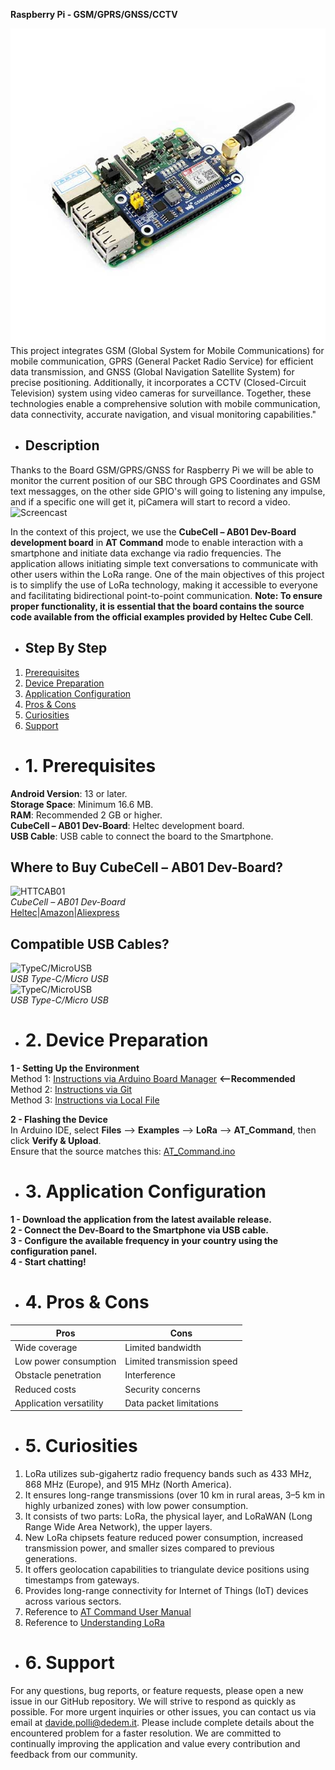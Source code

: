 **Raspberry Pi - GSM/GPRS/GNSS/CCTV**

![Logo](hatModule.jpg) <br>
This project integrates GSM (Global System for Mobile Communications) for mobile communication, GPRS (General Packet Radio Service) for efficient data transmission, and GNSS (Global Navigation Satellite System) for precise positioning. Additionally, it incorporates a CCTV (Closed-Circuit Television) system using video cameras for surveillance. Together, these technologies enable a comprehensive solution with mobile communication, data connectivity, accurate navigation, and visual monitoring capabilities."<br>

- ## **Description**
Thanks to the Board GSM/GPRS/GNSS for Raspberry Pi we will be able to monitor the current position of our SBC through GPS Coordinates and GSM text messagges, on the other side GPIO's will going to listening any impulse, and if a specific one will get it, piCamera will start to record a video.<br>
![Screencast](screencast.png) <br>

In the context of this project, we use the **CubeCell – AB01 Dev-Board development board** in **AT Command** mode to enable interaction with a smartphone and initiate data exchange via radio frequencies. The application allows initiating simple text conversations to communicate with other users within the LoRa range. One of the main objectives of this project is to simplify the use of LoRa technology, making it accessible to everyone and facilitating bidirectional point-to-point communication.
**Note: To ensure proper functionality, it is essential that the board contains the source code available from the official examples provided by Heltec Cube Cell**.<br>

- ## Step By Step
1. [Prerequisites](#prerequisites)<br>
2. [Device Preparation](#preparazione)<br>
3. [Application Configuration](#configurazione)<br>
4. [Pros & Cons](#pros-and-cons)<br>
5. [Curiosities](#curiosities)<br>
6. [Support](#support)<br>
   
- # 1. Prerequisites <div id="prerequisites"></div>
**Android Version**: 13 or later.<br>
**Storage Space**: Minimum 16.6 MB.<br>
**RAM**: Recommended 2 GB or higher.<br>
**CubeCell – AB01 Dev-Board**: Heltec development board.<br>
**USB Cable**: USB cable to connect the board to the Smartphone.

## Where to Buy CubeCell – AB01 Dev-Board?
![HTTCAB01](httcab01.png)<br>
*CubeCell – AB01 Dev-Board*<br>
[Heltec](https://heltec.org/project/htcc-ab01-v2/)|[Amazon](https://www.amazon.it/LoRaWAN-sviluppo-ASR6501-energetico-Intelligent/dp/B07ZH7NL38/ref=sr_1_1?__mk_it_IT=%C3%85M%C3%85%C5%BD%C3%95%C3%91&crid=2E73JV8F1KPLV&keywords=heltec+cubecell&qid=1701754977&sprefix=heltec+cubecel%2Caps%2C148&sr=8-1)|[Aliexpress](https://it.aliexpress.com/item/1005005444339915.html?spm=a2g0o.productlist.main.3.1d7150b2TFr0YZ&algo_pvid=b9b676a0-1f19-4aaf-807d-e712d7758b64&algo_exp_id=b9b676a0-1f19-4aaf-807d-e712d7758b64-1&pdp_npi=4%40dis%21EUR%2116.48%2116.48%21%21%2117.45%21%21%402103209b17017550135711815e8815%2112000033106113757%21sea%21IT%210%21AB&curPageLogUid=SzqEk2lL0gTd)<br>

## Compatible USB Cables?
![TypeC/MicroUSB](cable.png)<br>*USB Type-C/Micro USB*<br>
![TypeC/MicroUSB](cable2.png)<br>*USB Type-C/Micro USB*<br>

- # 2. Device Preparation <div id="preparazione"></div>
**1 - Setting Up the Environment**<br>
Method 1: [Instructions via Arduino Board Manager](https://docs.heltec.org/en/node/asr650x/htcc_ab01/quick_start.html#use-arduino-board-manager) **<--Recommended**<br>
Method 2: [Instructions via Git](https://docs.heltec.org/en/node/asr650x/htcc_ab01/quick_start.html#via-git)<br>
Method 3: [Instructions via Local File](https://docs.heltec.org/en/node/asr650x/htcc_ab01/quick_start.html#via-local-file)<br>

**2 - Flashing the Device**<br>
In Arduino IDE, select **Files** --> **Examples** --> **LoRa** --> **AT_Command**, then click **Verify & Upload**.<br>
Ensure that the source matches this: [AT_Command.ino](https://github.com/HelTecAutomation/CubeCell-Arduino/blob/master/libraries/LoRa/examples/AT_Command/AT_Command.ino)<br>

- # 3. Application Configuration <div id="configurazione"></div>
**1 - Download the application from the latest available release.** <br>
**2 - Connect the Dev-Board to the Smartphone via USB cable.** <br>
**3 - Configure the available frequency in your country using the configuration panel.** <br>
**4 - Start chatting!** <br>

- # **4. Pros & Cons** <div id="pros-and-cons"></div>
| **Pros**                                      | **Cons**                                                |
|-----------------------------------------------|----------------------------------------------------------|
| Wide coverage                                 | Limited bandwidth                                        |
| Low power consumption                         | Limited transmission speed                               |
| Obstacle penetration                          | Interference                                             |
| Reduced costs                                 | Security concerns                                        |
| Application versatility                       | Data packet limitations                                  | 

- # **5. Curiosities** <div id="curiosities"></div>
1. LoRa utilizes sub-gigahertz radio frequency bands such as 433 MHz, 868 MHz (Europe), and 915 MHz (North America).
2. It ensures long-range transmissions (over 10 km in rural areas, 3–5 km in highly urbanized zones) with low power consumption.
3. It consists of two parts: LoRa, the physical layer, and LoRaWAN (Long Range Wide Area Network), the upper layers.
4. New LoRa chipsets feature reduced power consumption, increased transmission power, and smaller sizes compared to previous generations.
5. It offers geolocation capabilities to triangulate device positions using timestamps from gateways.
6. Provides long-range connectivity for Internet of Things (IoT) devices across various sectors.
7. Reference to [AT Command User Manual](https://resource.heltec.cn/download/CubeCell/AT_Command_list/CubeCell_Series_AT_Command_User_Manual_V0.4.pdf)
8. Reference to [Understanding LoRa](https://development.libelium.com/lora_networking_guide/understanding-lora)

- # **6. Support** <div id="support"></div>
For any questions, bug reports, or feature requests, please open a new issue in our GitHub repository. We will strive to respond as quickly as possible.
For more urgent inquiries or other issues, you can contact us via email at davide.polli@dedem.it. Please include complete details about the encountered problem for a faster resolution.
We are committed to continually improving the application and value every contribution and feedback from our community.

